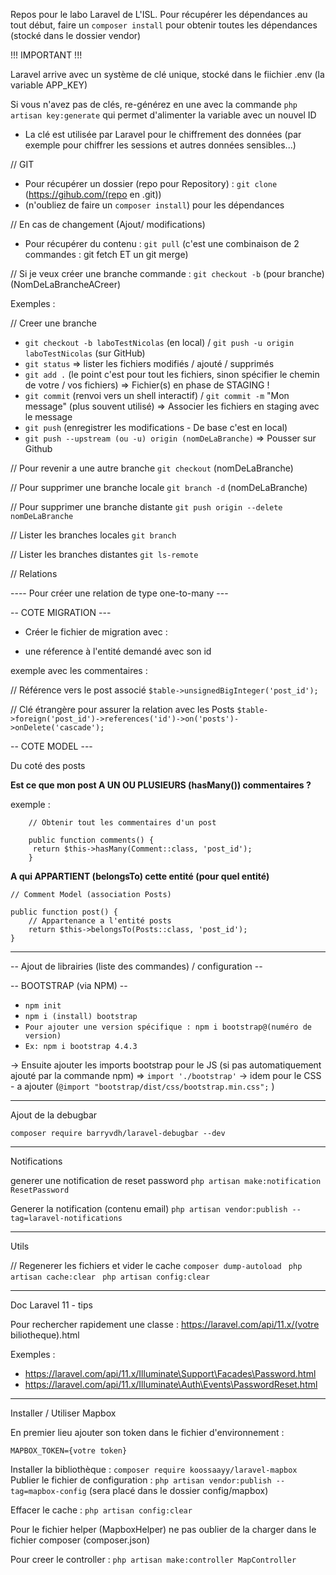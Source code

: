 Repos pour le labo Laravel de L'ISL.
Pour récupérer les dépendances au tout début, faire un ```composer install``` pour obtenir toutes les dépendances (stocké dans le dossier vendor)


!!! IMPORTANT !!!

Laravel arrive avec un système de clé unique, stocké dans le fiichier .env
(la variable APP_KEY) 

Si vous n'avez pas de clés, re-générez en une avec la commande ```php artisan key:generate``` qui permet d'alimenter la variable avec un nouvel ID 

- La clé est utilisée par Laravel pour le chiffrement des données (par exemple pour chiffrer les sessions et autres données sensibles...)

// GIT

- Pour récupérer un dossier (repo pour Repository) : ``` git clone ``` (https://gihub.com/(repo en .git))
- (n'oubliez de faire un ```composer install```) pour les dépendances

// En cas de changement (Ajout/ modifications)
- Pour récupérer du contenu : ``` git pull ``` (c'est une combinaison de 2 commandes : git fetch ET un git merge)

// Si je veux créer une branche
commande : ```git checkout -b``` (pour branche) (NomDeLaBrancheACreer)

Exemples : 

// Creer une branche
- ```git checkout -b laboTestNicolas``` (en local) / ```git push -u origin laboTestNicolas``` (sur GitHub)
- ```git status``` => lister les fichiers modifiés / ajouté / supprimés
- ```git add .``` (le point c'est pour tout les fichiers, sinon spécifier le chemin de votre / vos fichiers) => Fichier(s) en phase de STAGING ! 
- ```git commit``` (renvoi vers un shell interactif) / ```git commit -m``` "Mon message" (plus souvent utilisé)
=> Associer les fichiers en staging avec le message 
- ```git push``` (enregistrer les modifications - De base c'est en local)
- ```git push --upstream (ou -u) origin (nomDeLaBranche)``` => Pousser sur Github

// Pour revenir a une autre branche
```git checkout``` (nomDeLaBranche)

// Pour supprimer une branche locale
```git branch -d``` (nomDeLaBranche)

// Pour supprimer une branche distante 
```git push origin --delete nomDeLaBranche```

// Lister les branches locales
```git branch```

// Lister les branches distantes
```git ls-remote```

// Relations 

---- Pour créer une relation de type one-to-many --- 

-- COTE MIGRATION --- 

- Créer le fichier de migration avec : 

- une réference à l'entité demandé avec son id 

exemple avec les commentaires : 

 // Référence vers le post associé
 `$table->unsignedBigInteger('post_id');` 

 // Clé étrangère pour assurer la relation avec les Posts
            `$table->foreign('post_id')->references('id')->on('posts')->onDelete('cascade');`

-- COTE MODEL --- 

Du coté des posts

 **Est ce que mon post A UN OU PLUSIEURS (hasMany()) commentaires ?**

exemple : 
```
    // Obtenir tout les commentaires d'un post

    public function comments() {
     return $this->hasMany(Comment::class, 'post_id');
    }
```
 **A qui APPARTIENT (belongsTo) cette entité (pour quel entité)**

    // Comment Model (association Posts)

    public function post() {
        // Appartenance a l'entité posts
        return $this->belongsTo(Posts::class, 'post_id');
    }
    
----------------------------------------------------------------

-- Ajout de librairies (liste des commandes) / configuration -- 

-- BOOTSTRAP (via NPM) --

- `npm init`
- `npm i (install) bootstrap`
- `Pour ajouter une version spécifique : npm i bootstrap@(numéro de version)`
- `Ex: npm i bootstrap 4.4.3`

-> Ensuite ajouter les imports bootstrap pour le JS (si pas automatiquement ajouté par la commande npm) => `import './bootstrap'` 
-> idem pour le CSS - a ajouter (`@import "bootstrap/dist/css/bootstrap.min.css";` )

----------------------------------------------------------------

Ajout de la debugbar

`composer require barryvdh/laravel-debugbar --dev`


----------------------------------------------------------------

Notifications

generer une notification de reset password 
`php artisan make:notification ResetPassword`

Generer la notification (contenu email)
`php artisan vendor:publish --tag=laravel-notifications`


----------------------------------------------------------------

Utils 

// Regenerer les fichiers et vider le cache
`composer dump-autoload `
`php artisan cache:clear `
`php artisan config:clear`

----------------------------------------------------------------

Doc Laravel 11 - tips

Pour rechercher rapidement une classe : https://laravel.com/api/11.x/(votre biliotheque).html

Exemples : 

- https://laravel.com/api/11.x/Illuminate\Support\Facades\Password.html
- https://laravel.com/api/11.x/Illuminate\Auth\Events\PasswordReset.html


----------------------------------------------------------------

Installer / Utiliser Mapbox

En premier lieu ajouter son token dans le fichier d'environnement : 

`MAPBOX_TOKEN={votre token}`

Installer la bibliothèque : `composer require koossaayy/laravel-mapbox`
Publier le fichier de configuration : `php artisan vendor:publish --tag=mapbox-config`
(sera placé dans le dossier config/mapbox)

Effacer le cache : `php artisan config:clear`

Pour le fichier helper (MapboxHelper) ne pas oublier de la charger dans le fichier composer (composer.json)

Pour creer le controller : `php artisan make:controller MapController`



